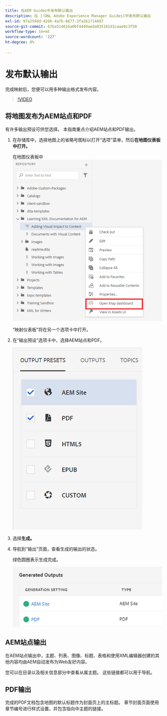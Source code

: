 ```yaml
---
title: 在AEM Guides中发布默认输出
description: 在 [!DNL Adobe Experience Manager Guides]中发布默认输出
exl-id: 97a259dd-4266-4a7b-8677-3fa261714687
source-git-commit: 67ba514616a0bf4449aeda035161d1caae0c3f50
workflow-type: tm+mt
source-wordcount: '227'
ht-degree: 0%

---
```


# 发布默认输出

完成映射后，您便可以用多种输出格式发布内容。

>[!VIDEO](https://video.tv.adobe.com/v/336662?quality=12&learn=on)

## 将地图发布为AEM站点和PDF

有许多输出预设可供您选择。 本指南重点介绍AEM站点和PDF输出。

1. 在存储库中，选择地图上的省略号图标以打开“选项”菜单，然后&#x200B;**在地图仪表板中打开。**

   在地图仪表板中![打开](images/lesson-9/map-dashboard-with-markings.png)

   “映射仪表板”将在另一个选项卡中打开。

1. 在“输出预设”选项卡中，选择AEM站点和PDF。

   ![输出预设](images/lesson-9/pdf-aem.png)

1. 选择&#x200B;**生成。**

1. 导航到“输出”页面，查看生成的输出的状态。

   绿色圆圈表示生成完成。

   ![输出生成完成](images/lesson-9/green-circle.png)

## AEM站点输出

在AEM站点输出中，主题、列表、图像、标题、表格和使用XML编辑器创建的其他内容均由AEM自动发布为Web友好内容。

您可以在目录以及相关信息部分中查看从属主题。 这些链接都可以用于导航。

## PDF输出

完成的PDF文档包含地图的默认标题作为封面页上的主标题。 章节封面页面使用章节编号进行样式设置，并包含指向中主题的链接。
